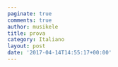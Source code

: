 ```yaml
---
paginate: true
comments: true
author: musikele
title: prova
category: Italiano
layout: post
date: '2017-04-14T14:55:17+00:00'
---
```

